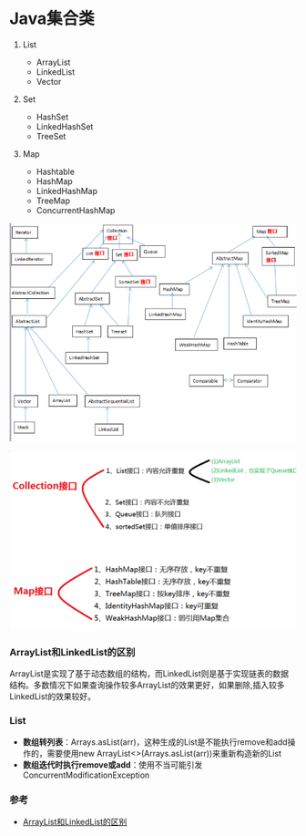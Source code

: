 # Java集合类


1. List
	* ArrayList
	* LinkedList
	* Vector
   
2. Set
	* HashSet
	* LinkedHashSet
	* TreeSet

3. Map
	* Hashtable
	* HashMap
	* LinkedHashMap
	* TreeMap
	* ConcurrentHashMap

![](../images/集合.png)

![](../images/集合1.png)

### ArrayList和LinkedList的区别
ArrayList是实现了基于动态数组的结构，而LinkedList则是基于实现链表的数据结构。多数情况下如果查询操作较多ArrayList的效果更好，如果删除,插入较多LinkedList的效果较好。



### List

* **数组转列表**：Arrays.asList(arr)，这种生成的List是不能执行remove和add操作的，需要使用new ArrayList<>(Arrays.asList(arr))来重新构造新的List
* **数组迭代时执行remove或add**：使用不当可能引发ConcurrentModificationException

### 参考

* [ArrayList和LinkedList的区别](https://www.jianshu.com/p/e591690afacb)